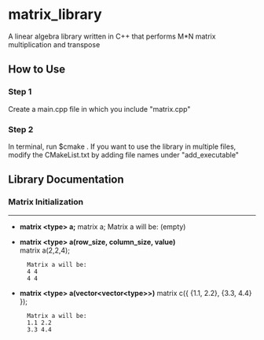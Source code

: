 # matrix_library
A linear algebra library written in C++ that performs M*N matrix multiplication and transpose

## How to Use
### Step 1
Create a main.cpp file in which you include "matrix.cpp" 
### Step 2
In terminal, run $cmake .
If you want to use the library in multiple files, modify the CMakeList.txt by adding file names under "add_executable"

## Library Documentation
### Matrix Initialization
---
* **matrix \<type> a;**
		matrix<int> a;
		Matrix a will be:
		(empty)


* **matrix \<type> a(row_size, column_size, value)**	
		matrix<int> a(2,2,4);
	
		Matrix a will be:
		4 4 
		4 4
* **matrix \<type> a(vector\<vector\<type>>)**
		matrix<float> c({ {1.1, 2.2}, {3.3, 4.4} });
	
	 	Matrix a will be:
		1.1 2.2 
		3.3 4.4
		

